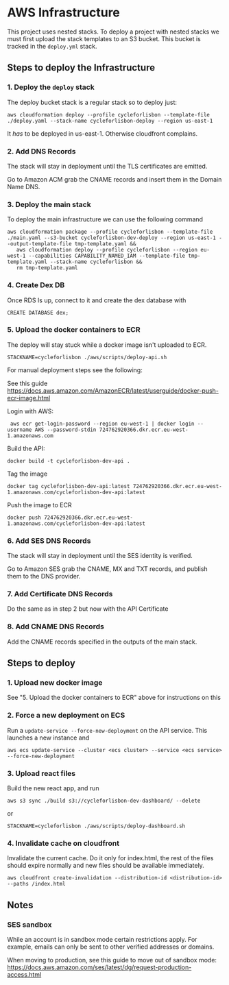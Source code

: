 # AWS Infrastructure

This project uses nested stacks. To deploy a project with nested stacks we must first upload the stack templates
to an S3 bucket. This bucket is tracked in the `deploy.yml` stack.

## Steps to deploy the Infrastructure

### 1. Deploy the `deploy` stack

The deploy bucket stack is a regular stack so to deploy just:

```
aws cloudformation deploy --profile cycleforlisbon --template-file ./deploy.yaml --stack-name cycleforlisbon-deploy --region us-east-1
```

It _has_ to be deployed in us-east-1. Otherwise cloudfront complains.

### 2. Add DNS Records

The stack will stay in deployment until the TLS certificates are emitted.

Go to Amazon ACM grab the CNAME records and insert them in the Domain Name DNS.

### 3. Deploy the main stack

To deploy the main infrastructure we can use the following command

```
aws cloudformation package --profile cycleforlisbon --template-file ./main.yaml --s3-bucket cycleforlisbon-dev-deploy --region us-east-1 --output-template-file tmp-template.yaml &&
   aws cloudformation deploy --profile cycleforlisbon --region eu-west-1 --capabilities CAPABILITY_NAMED_IAM --template-file tmp-template.yaml --stack-name cycleforlisbon &&
   rm tmp-template.yaml
```

### 4. Create Dex DB

Once RDS Is up, connect to it and create the dex database with

```
CREATE DATABASE dex;
```

### 5. Upload the docker containers to ECR

The deploy will stay stuck while a docker image isn't uploaded to ECR.

```
STACKNAME=cycleforlisbon ./aws/scripts/deploy-api.sh
```

For manual deployment steps see the following:

See this guide https://docs.aws.amazon.com/AmazonECR/latest/userguide/docker-push-ecr-image.html

Login with AWS:

```
 aws ecr get-login-password --region eu-west-1 | docker login --username AWS --password-stdin 724762920366.dkr.ecr.eu-west-1.amazonaws.com
```

Build the API:

```
docker build -t cycleforlisbon-dev-api .
```

Tag the image

```
docker tag cycleforlisbon-dev-api:latest 724762920366.dkr.ecr.eu-west-1.amazonaws.com/cycleforlisbon-dev-api:latest
```

Push the image to ECR

```
docker push 724762920366.dkr.ecr.eu-west-1.amazonaws.com/cycleforlisbon-dev-api:latest
```

### 6. Add SES DNS Records

The stack will stay in deployment until the SES identity is verified.

Go to Amazon SES grab the CNAME, MX and TXT records, and publish them to the DNS provider.

### 7. Add Certificate DNS Records

Do the same as in step 2 but now with the API Certificate

### 8. Add CNAME DNS Records

Add the CNAME records specified in the outputs of the main stack.

## Steps to deploy

### 1. Upload new docker image

See "5. Upload the docker containers to ECR" above for instructions on this

### 2. Force a new deployment on ECS

Run a `update-service --force-new-deployment` on the API service. This launches a new instance and

```
aws ecs update-service --cluster <ecs cluster> --service <ecs service> --force-new-deployment
```

### 3. Upload react files

Build the new react app, and run

```
aws s3 sync ./build s3://cycleforlisbon-dev-dashboard/ --delete
```

or

```
STACKNAME=cycleforlisbon ./aws/scripts/deploy-dashboard.sh
```

### 4. Invalidate cache on cloudfront

Invalidate the current cache. Do it only for index.html, the rest of the files should expire normally and new files should be available immediately.

```
aws cloudfront create-invalidation --distribution-id <distribution-id> --paths /index.html
```

## Notes

### SES sandbox

While an account is in sandbox mode certain restrictions apply. For example, emails can only be
sent to other verified addresses or domains.

When moving to production, see this guide to move out of sandbox mode:
https://docs.aws.amazon.com/ses/latest/dg/request-production-access.html
